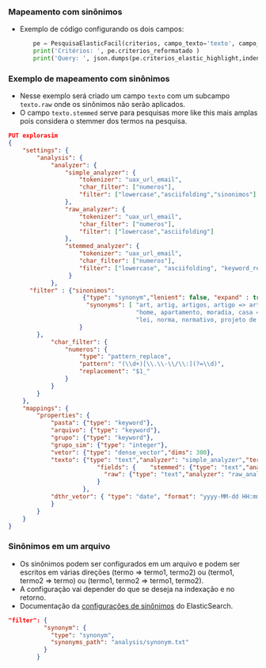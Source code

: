 ### Mapeamento com sinônimos
 
 - Exemplo de código configurando os dois campos:
 ```python
        pe = PesquisaElasticFacil(criterios, campo_texto='texto', campo_texto_raw='texto.raw')
        print('Critérios: ', pe.criterios_reformatado )
        print('Query: ', json.dumps(pe.criterios_elastic_highlight,indent=2)
 ```

### Exemplo de mapeamento com sinônimos
- Nesse exemplo será criado um campo `texto` com um subcampo `texto.raw` onde os sinônimos não serão aplicados.
- O campo `texto.stemmed` serve para pesquisas more like this mais amplas pois considera o stemmer dos termos na pesquisa.
```json
PUT explorasim
{
	"settings": {
		"analysis": {
			"analyzer": {
				"simple_analyzer": {
					"tokenizer": "uax_url_email",
					"char_filter": ["numeros"],
					"filter": ["lowercase","asciifolding","sinonimos"]
				},
				"raw_analyzer": {
					"tokenizer": "uax_url_email",
					"char_filter": ["numeros"],
					"filter": ["lowercase","asciifolding"]
				},
				"stemmed_analyzer": {
					"tokenizer": "uax_url_email",
					"char_filter": ["numeros"],
					"filter": ["lowercase",	"asciifolding",	"keyword_repeat",	"brazilian_stem",	"remove_duplicates"	]
				 }
			},
      "filter" : {"sinonimos": 
                     {"type": "synonym","lenient": false, "expand" : true,
                      "synonyms": [ "art, artig, artigos, artigo => art, artig, artigos, artigo", 
                                    "home, apartamento, moradia, casa => home, apartamento, moradia, casa",
                                    "lei, norma, normativo, projeto de lei, regulamento => lei, norma, normativo, projeto de lei, regulamento"]
      				}			
  		},
			"char_filter": {
				"numeros": {
					"type": "pattern_replace",
					"pattern": "(\\d+)[\\.\\-\\/\\:](?=\\d)",
					"replacement": "$1_"
				}
			}
		}
	},
	"mappings": {
		"properties": {
			"pasta": {"type": "keyword"},
			"arquivo": {"type": "keyword"},
			"grupo": {"type": "keyword"},
			"grupo_sim": {"type": "integer"},
			"vetor": {"type": "dense_vector","dims": 300},
			"texto": {"type": "text","analyzer": "simple_analyzer","term_vector": "with_positions_offsets",
				         "fields": {	"stemmed": {"type": "text","analyzer": "stemmed_analyzer","term_vector": "with_positions_offsets"},
				           "raw": {"type": "text","analyzer": "raw_analyzer","term_vector": "with_positions_offsets"}
				         }
			         },
			"dthr_vetor": {	"type": "date",	"format": "yyyy-MM-dd HH:mm:ss||yyyy-MM-dd||epoch_millis"
			}
		}
	}
}
```

### Sinônimos em um arquivo
- Os sinônimos podem ser configurados em um arquivo e podem ser escritos em várias direções (termo => termo1, termo2) ou (termo1, termo2 => termo) ou (termo1, termo2 => termo1, termo2).
- A configuração vai depender do que se deseja na indexação e no retorno.
- Documentação da [configurações de sinônimos](https://www.elastic.co/guide/en/elasticsearch/reference/7.15/analysis-synonym-tokenfilter.html) do ElasticSearch.
```json
"filter": {
          "synonym": {
            "type": "synonym",
            "synonyms_path": "analysis/synonym.txt"
          }
        }
```
